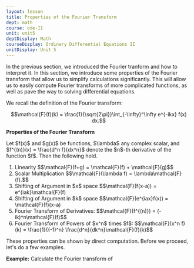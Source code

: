 ```yaml
---
layout: lesson
title: Properties of the Fourier Transform
dept: math
course: ode-II
unit: unit5
deptDisplay: Math
courseDisplay: Ordinary Differential Equations II
unitDisplay: Unit 5
---
```


In the previous section, we introduced the Fourier tranform and how to interpret it. In this section, we introduce some properties of the Fourier transform that allow us to simplify calculations significantly. This will allow us to easily compute Fourier transforms of more complicated functions, as well as pave the way to solving differential equations. 


We recall the definition of the Fourier transform:

$$\mathcal{F}(f)(k) = \frac{1}{\sqrt{2\pi}}\int_{-\infty}^\infty e^{-ikx} f(x) dx.$$



<div class="result">
<p> <b>Properties of the Fourier Transform</b> </p>
<p> Let $f(x)$ and $g(x)$ be functions, $\lambda$ any complex scalar, and $f^{(n)}(x) = \frac{d^n f}{dx^n}$ denote the $n$-th derivative of the function $f$. Then the following hold.
  </p>
<ol>
<li>Linearity
  $$\mathcal{F}(f+g) = \mathcal{F}(f) + \mathcal{F}(g)$$</li>  
<li>Scalar Multiplication 
  $$\mathcal{F}(\lambda f) = \lambda\mathcal{F}(f).$$ </li>
<li>Shifting of Argument in $x$ space
  $$\mathcal{F}(f(x-a)) = e^{iak}\mathcal{F}(f) </li>
<li>Shifting of Argument in $k$ space
$$\mathcal{F}(e^{iax}f(x)) = \mathcal{F}(f)(x-a) </li>
<li>Fourier Transform of Derivatives:
  $$\mathcal{F}(f^{(n)}) = (-ik)^n\mathcal{F}(f)$$ </li>
<li>Fourier Transform of Powers of $x^n$ times $f$:
  $$\mathcal{F}(x^n f)(k) = \frac{1}{(-1)^n} \frac{d^n}{dk^n}\mathcal{F}(f)(k)$$ </li>
</ol>

</div>

These properties can be shown by direct computation. Before we proceed, let's do a few examples. 

<div class="example">
<p><b>Example:</b> Calculate the Fourier transform of </p> 
</div>

